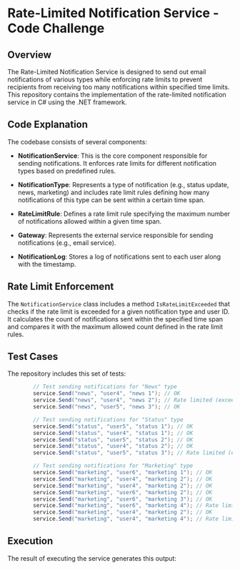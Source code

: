 # Rate-Limited Notification Service - Code Challenge

## Overview
The Rate-Limited Notification Service is designed to send out email notifications of various types while enforcing rate limits to prevent recipients from receiving too many notifications within specified time limits. This repository contains the implementation of the rate-limited notification service in C# using the .NET framework.

## Code Explanation
The codebase consists of several components:

- **NotificationService**: This is the core component responsible for sending notifications. It enforces rate limits for different notification types based on predefined rules.

- **NotificationType**: Represents a type of notification (e.g., status update, news, marketing) and includes rate limit rules defining how many notifications of this type can be sent within a certain time span.

- **RateLimitRule**: Defines a rate limit rule specifying the maximum number of notifications allowed within a given time span.

- **Gateway**: Represents the external service responsible for sending notifications (e.g., email service).

- **NotificationLog**: Stores a log of notifications sent to each user along with the timestamp.

## Rate Limit Enforcement
The `NotificationService` class includes a method `IsRateLimitExceeded` that checks if the rate limit is exceeded for a given notification type and user ID. It calculates the count of notifications sent within the specified time span and compares it with the maximum allowed count defined in the rate limit rules.

## Test Cases
The repository includes this set of tests:

```c#
        // Test sending notifications for "News" type
        service.Send("news", "user4", "news 1"); // OK
        service.Send("news", "user4", "news 2"); // Rate limited (exceeds 1 per day limit)
        service.Send("news", "user5", "news 3"); // OK

        // Test sending notifications for "Status" type
        service.Send("status", "user5", "status 1"); // OK
        service.Send("status", "user4", "status 1"); // OK
        service.Send("status", "user5", "status 2"); // OK
        service.Send("status", "user4", "status 2"); // OK
        service.Send("status", "user5", "status 3"); // Rate limited (exceeds 2 per minute limit)

        // Test sending notifications for "Marketing" type
        service.Send("marketing", "user6", "marketing 1"); // OK
        service.Send("marketing", "user4", "marketing 2"); // OK
        service.Send("marketing", "user4", "marketing 2"); // OK
        service.Send("marketing", "user6", "marketing 2"); // OK
        service.Send("marketing", "user6", "marketing 3"); // OK
        service.Send("marketing", "user6", "marketing 4"); // Rate limited (exceeds 3 per hour limit)
        service.Send("marketing", "user4", "marketing 2"); // OK
        service.Send("marketing", "user4", "marketing 4"); // Rate limited (exceeds 3 per hour limit)
```


## Execution
The result of executing the service generates this output:

